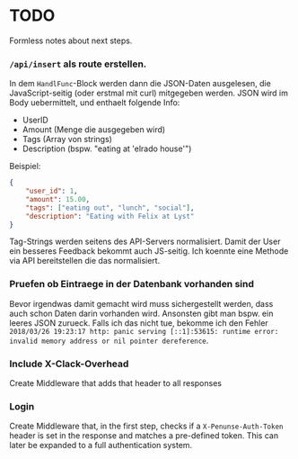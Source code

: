 # TODO

Formless notes about next steps.

### `/api/insert` als route erstellen.

In dem `HandlFunc`-Block werden dann die JSON-Daten ausgelesen, die JavaScript-seitig (oder erstmal mit curl) mitgegeben werden. JSON wird im Body uebermittelt, und enthaelt folgende Info:

* UserID
* Amount (Menge die ausgegeben wird)
* Tags (Array von strings)
* Description (bspw. "eating at 'elrado house'")

Beispiel:

```json
{
	"user_id": 1,
	"amount": 15.00,
	"tags": ["eating out", "lunch", "social"],
	"description": "Eating with Felix at Lyst"
}
```

Tag-Strings werden seitens des API-Servers normalisiert. Damit der User ein besseres Feedback bekommt auch JS-seitig. Ich koennte eine Methode via API bereitstellen die das normalisiert.


### Pruefen ob Eintraege in der Datenbank vorhanden sind

Bevor irgendwas damit gemacht wird muss sichergestellt werden, dass auch schon Daten darin vorhanden wird. Ansonsten gibt man bspw. ein leeres JSON zurueck. Falls ich das nicht tue, bekomme ich den Fehler `2018/03/26 19:23:17 http: panic serving [::1]:53615: runtime error: invalid memory address or nil pointer dereference`.


### Include X-Clack-Overhead

Create Middleware that adds that header to all responses


### Login

Create Middleware that, in the first step, checks if a `X-Penunse-Auth-Token` header is set in the response and matches a pre-defined token. This can later be expanded to a full authentication system.
